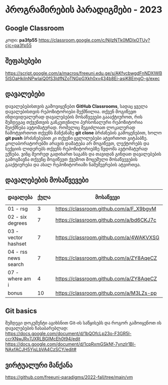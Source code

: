 # პროგრამირების პარადიგმები - 2023

## Google Classroom
კოდი: **pa3fp55**
https://classroom.google.com/c/NjIzNTk0MDIxOTUy?cjc=pa3fp55

## შეფასებები
https://script.google.com/a/macros/freeuni.edu.ge/s/AKfycbwgdFnNDXIWB5ISOaHkilnNPwIaiQ0fS3IdfNZoTNGpGXkh0xv434b8Ei-asjK8EmgO-g/exec

## დავალებები
დავალებებისთვის გამოვიყენებთ **GitHub Classrooms**, სადაც ყველა დავალებისთვის რეპოზიტორიები შექმნილია. თქვენ მოგიწევთ ინდივიდუალურად დავალებების მოსაწვევები გაააქტიუროთ, რის შემდეგაც თქვენთვის განკუთვნილი პერსონალური რეპოზიტორია შეიქმნება ავტომატურად. რომელიც შეგიძლიათ ლოკალურად ჩამოტვირთოთ თქვენს მანქანაზე **git clone** ბრძანების გამოყენებით, ხოლო **git push** ბრძანებებით კი თქვენი ცვლილებები ატვირთოთ გიტჰაბზე. კოლაბორატორებში არავის დამატება არ მოგიწევთ, ლექტორებს და სექციის ლიდერებს თქვენს რეპოზიტორიებზე წვდომა ავტომატურად ექნება. ვინც მეორედ გადიხართ საგანს და თავიდან გინდათ დავალებების გამოგზავნა თქვენც მოგიწევთ ქვემოთ მოცემული მოსაწვევების გააქტიურება და ახალ რეპოზიტორიაში ნამუშევრების ატვირთვა.

## დავალებების მოსაწვევები
| დავალება | ქულა | მოსაწვევი | ჩაბარების თარიღი |
|----------|------|-----------|------------------|
| 01 - rsg | 3 | https://classroom.github.com/a/F_X9bgyM | 12/10/2023 |
| 02 - six degrees | 7 | https://classroom.github.com/a/bd6CKJ7c | 29/10/2023 |
| 03 - vector hashset | 7 | https://classroom.github.com/a/4WAKVXSG | 14/11/2023 |
| 04 - rss news search | 7 | https://classroom.github.com/a/ZY8AqeCZ | 03/12/2023 |
| 07 - where am i | 4 | https://classroom.github.com/a/ZY8AqeCZ | 01/11/2024 |
| bonus | 10 | https://classroom.github.com/a/M3LZs-pp | fx ის დროს |


## Git basics
შემდეგი დოკუმენტი აგიხსნით Git-ის საწყისებს და როგორ გამოიყენოთ ის დავალებების ჩასაბარებლად: 
https://docs.google.com/document/d/1bQOfcLp23o-F3GR5l-ccrXNwJRv7JXRLBGIMcEh0t94/edit
https://docs.google.com/document/d/1cpRxmGSkNf-7ynzIr1Bl-NAxfACJH5YjsLbVA4CzSCY/edit#

## ვირტუალური მანქანა
https://github.com/freeuni-paradigms/2022-fall/tree/main/vm
